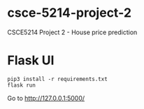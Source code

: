 # csce-5214-project-2
CSCE5214 Project 2 - House price prediction

# Flask UI

```
pip3 install -r requirements.txt
flask run
```

Go to http://127.0.0.1:5000/
